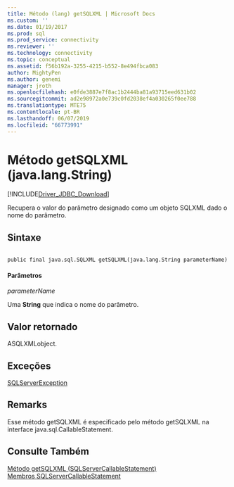 ```yaml
---
title: Método (lang) getSQLXML | Microsoft Docs
ms.custom: ''
ms.date: 01/19/2017
ms.prod: sql
ms.prod_service: connectivity
ms.reviewer: ''
ms.technology: connectivity
ms.topic: conceptual
ms.assetid: f56b192a-3255-4215-b552-8e494fbca083
author: MightyPen
ms.author: genemi
manager: jroth
ms.openlocfilehash: e0fde3887e7f8ac1b2444ba81a93715eed631b02
ms.sourcegitcommit: ad2e98972a0e739c0fd2038ef4a030265f0ee788
ms.translationtype: MTE75
ms.contentlocale: pt-BR
ms.lasthandoff: 06/07/2019
ms.locfileid: "66773991"
---
```

# <a name="getsqlxml-method-javalangstring"></a>Método getSQLXML (java.lang.String)
[!INCLUDE[Driver_JDBC_Download](../../../includes/driver_jdbc_download.md)]

  Recupera o valor do parâmetro designado como um objeto SQLXML dado o nome do parâmetro.  
  
## <a name="syntax"></a>Sintaxe  
  
```  
  
public final java.sql.SQLXML getSQLXML(java.lang.String parameterName)  
```  
  
#### <a name="parameters"></a>Parâmetros  
 *parameterName*  
  
 Uma **String** que indica o nome do parâmetro.  
  
## <a name="return-value"></a>Valor retornado  
 ASQLXMLobject.  
  
## <a name="exceptions"></a>Exceções  
 [SQLServerException](../../../connect/jdbc/reference/sqlserverexception-class.md)  
  
## <a name="remarks"></a>Remarks  
 Esse método getSQLXML é especificado pelo método getSQLXML na interface java.sql.CallableStatement.  
  
## <a name="see-also"></a>Consulte Também  
 [Método getSQLXML &#40;SQLServerCallableStatement&#41;](../../../connect/jdbc/reference/getsqlxml-method-sqlservercallablestatement.md)   
 [Membros SQLServerCallableStatement](../../../connect/jdbc/reference/sqlservercallablestatement-members.md)  
  
  
